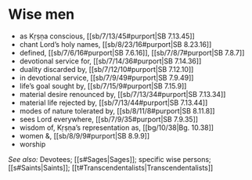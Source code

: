 # Wise men

* as Kṛṣṇa conscious, [[sb/7/13/45#purport|SB 7.13.45]]
* chant Lord’s holy names, [[sb/8/23/16#purport|SB 8.23.16]]
* defined, [[sb/7/6/16#purport|SB 7.6.16]], [[sb/7/8/7#purport|SB 7.8.7]]
* devotional service for, [[sb/7/14/36#purport|SB 7.14.36]]
* duality discarded by, [[sb/7/12/10#purport|SB 7.12.10]]
* in devotional service, [[sb/7/9/49#purport|SB 7.9.49]]
* life’s goal sought by, [[sb/7/15/9#purport|SB 7.15.9]]
* material desire renounced by, [[sb/7/13/34#purport|SB 7.13.34]]
* material life rejected by, [[sb/7/13/44#purport|SB 7.13.44]]
* modes of nature tolerated by, [[sb/8/11/8#purport|SB 8.11.8]]
* sees Lord everywhere, [[sb/7/9/35#purport|SB 7.9.35]]
* wisdom of, Kṛṣṇa’s representation as, [[bg/10/38|Bg. 10.38]]
* women &, [[sb/8/9/9#purport|SB 8.9.9]]
* worship 

*See also:* Devotees; [[s#Sages|Sages]]; specific wise persons; [[s#Saints|Saints]]; [[t#Transcendentalists|Transcendentalists]]
